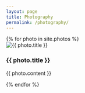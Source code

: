 ```yaml
---
layout: page
title: Photography
permalink: /photography/
---
```


  <div class="container">
    <div class="row">
      {% for photo in site.photos %}
        <div class="col-lg-3 col-md-6 text-center">
          <div class="service-box">
            <img src="{{ photo.image_path }}" alt="{{ photo.title }}"/>
            <h3>{{ photo.title }}</h3>
            <p class="text-muted">{{ photo.content }}</p>
          </div>
        </div>
      {% endfor %}
    </div>
  </div>
</section>
